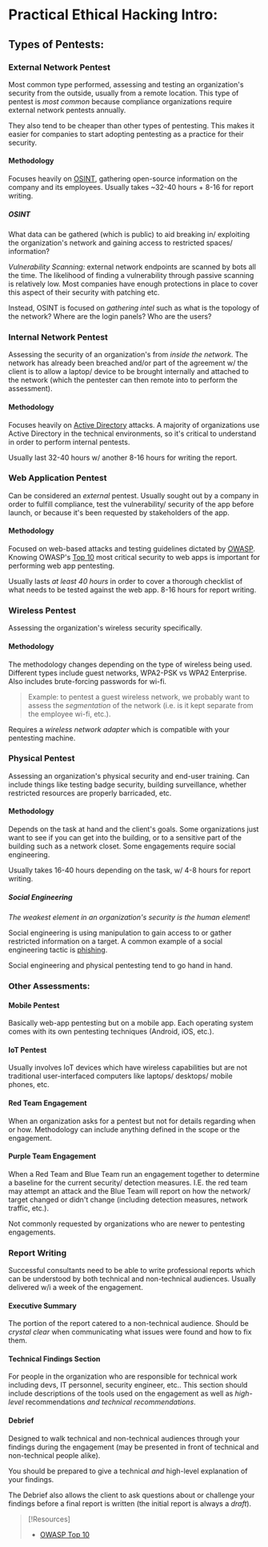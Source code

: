 
# Practical Ethical Hacking Intro:

## Types of Pentests:
### External Network Pentest
Most common type performed, assessing and testing an organization's security from the outside, usually from a remote location. This type of pentest is *most common* because compliance organizations require external network pentests annually.

They also tend to be cheaper than other types of pentesting. This makes it easier for companies to start adopting pentesting as a practice for their security.
#### Methodology
Focuses heavily on [OSINT](/cybersecurity/TTPs/recon/OSINT.md), gathering open-source information on the company and its employees. Usually takes ~32-40 hours + 8-16 for report writing.
##### OSINT
What data can be gathered (which is public) to aid breaking in/ exploiting the organization's network and gaining access to restricted spaces/ information?

*Vulnerability Scanning:* external network endpoints are scanned by bots all the time. The likelihood of finding a vulnerability through passive scanning is relatively low. Most companies have enough protections in place to cover this aspect of their security with patching etc.

Instead, OSINT is focused on *gathering intel* such as what is the topology of the network? Where are the login panels? Who are the users?
### Internal Network Pentest
Assessing the security of an organization's from *inside the network*. The network has already been breached and/or part of the agreement w/ the client is to allow a laptop/ device to be brought internally and attached to the network (which the pentester can then remote into to perform the assessment).
#### Methodology
Focuses heavily on [Active Directory](nested-repos/PNPT-study-guide/PEH/active-directory/active-directory-overview.md) attacks. A majority of organizations use Active Directory in the technical environments, so it's critical to understand in order to perform internal pentests.

Usually last 32-40 hours w/ another 8-16 hours for writing the report.
### Web Application Pentest
Can be considered an *external* pentest. Usually sought out by a company in order to fulfill compliance, test the vulnerability/ security of the app before launch, or because it's been requested by stakeholders of the app.
#### Methodology
Focused on web-based attacks and testing guidelines dictated by [OWASP](https://owasp.org/). Knowing OWASP's [Top 10](https://owasp.org/www-project-top-ten/) most critical security to web apps is important for performing web app pentesting.

Usually lasts *at least 40 hours* in order to cover a thorough checklist of what needs to be tested against the web app. 8-16 hours for report writing.
### Wireless Pentest
Assessing the organization's wireless security specifically.
#### Methodology
The methodology changes depending on the type of wireless being used. Different types include guest networks, WPA2-PSK vs WPA2 Enterprise. Also includes brute-forcing passwords for wi-fi.

>	Example: to pentest a guest wireless network, we probably want to assess the *segmentation* of the network (i.e. is it kept separate from the employee wi-fi, etc.).

Requires a *wireless network adapter* which is compatible with your pentesting machine.
### Physical Pentest
Assessing an organization's physical security and end-user training. Can include things like testing badge security, building surveillance, whether restricted resources are properly barricaded, etc.
#### Methodology
Depends on the task at hand and the client's goals. Some organizations just want to see if you can get into the building, or to a sensitive part of the building such as a network closet. Some engagements require social engineering.

Usually takes 16-40 hours depending on the task, w/ 4-8 hours for report writing.
##### Social Engineering
*The weakest element in an organization's security is the human element*!

Social engineering is using manipulation to gain access to or gather restricted information on a target. A common example of a social engineering tactic is [phishing](/cybersecurity/attacks/phishing.md).

Social engineering and physical pentesting tend to go hand in hand. 
### Other Assessments:
#### Mobile Pentest
Basically web-app pentesting but on a mobile app. Each operating system comes with its own pentesting techniques (Android, iOS, etc.).
#### IoT Pentest
Usually involves IoT devices which have wireless capabilities but are not traditional user-interfaced computers like laptops/ desktops/ mobile phones, etc.
#### Red Team Engagement
When an organization asks for a pentest but not for details regarding when or how. Methodology can include anything defined in the scope or the engagement.
#### Purple Team Engagement
When a Red Team and Blue Team run an engagement together to determine a baseline for the current security/ detection measures. I.E. the red team may attempt an attack and the Blue Team will report on how the network/ target changed or didn't change (including detection measures, network traffic, etc.).

Not commonly requested by organizations who are newer to pentesting engagements.
### Report Writing
Successful consultants need to be able to write professional reports which can be understood by both technical and non-technical audiences. Usually delivered w/i a week of the engagement.
#### Executive Summary
The portion of the report catered to a non-technical audience. Should be *crystal clear* when communicating what issues were found and how to fix them.
#### Technical Findings Section
For people in the organization who are responsible for technical work including devs, IT personnel, security engineer, etc.. This section should include descriptions of the tools used on the engagement as well as *high-level* recommendations *and technical recommendations*.
#### Debrief
Designed to walk technical and non-technical audiences through your findings during the engagement (may be presented in front of technical and non-technical people alike).

You should be prepared to give a technical *and* high-level explanation of your findings.

The Debrief also allows the client to ask questions about or challenge your findings before a final report is written (the initial report is always a *draft*).

> [!Resources]
> - [OWASP Top 10](https://owasp.org/www-project-top-ten/)




